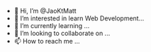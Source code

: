 - 👋 Hi, I’m @JaoKtMatt
- 👀 I’m interested in learn Web Development...
- 🌱 I’m currently learning ...
- 💞️ I’m looking to collaborate on ...
- 📫 How to reach me ...

<!---
JaoKtMatt/JaoKtMatt is a ✨ special ✨ repository because its `README.md` (this file) appears on your GitHub profile.
You can click the Preview link to take a look at your changes.
--->
